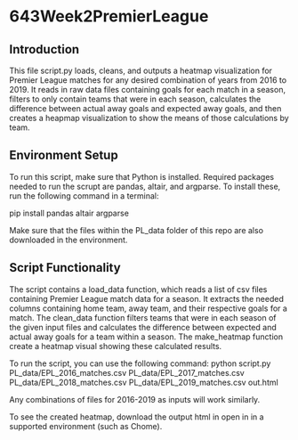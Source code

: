 # 643Week2PremierLeague

## Introduction
This file script.py loads, cleans, and outputs a heatmap visualization for Premier League matches for any desired combination of years from 2016 to 2019. It reads in raw data files containing goals for each match in a season, filters to only contain teams that were in each season, calculates the difference between actual away goals and expected away goals, and then creates a heapmap visualization to show the means of those calculations by team. 

## Environment Setup
To run this script, make sure that Python is installed. Required packages needed to run the scrupt are pandas, altair, and argparse. To install these, run the following command in a terminal:

pip install pandas altair argparse

Make sure that the files within the PL_data folder of this repo are also downloaded in the environment.

## Script Functionality
The script contains a load_data function, which reads a list of csv files containing Premier League match data for a season. It extracts the needed columns containing home team, away team, and their respective goals for a match. The clean_data function filters teams that were in each season of the given input files and calculates the difference between expected and actual away goals for a team within a season. The make_heatmap function create a heatmap visual showing these calculated results. 

To run the script, you can use the following command:
python script.py PL_data/EPL_2016_matches.csv PL_data/EPL_2017_matches.csv PL_data/EPL_2018_matches.csv PL_data/EPL_2019_matches.csv out.html

Any combinations of files for 2016-2019 as inputs will work similarly.

To see the created heatmap, download the output html in open in in a supported environment (such as Chome). 
